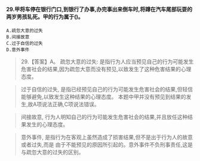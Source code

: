 #### 29.甲将车停在银行门口,到银行了办事,办完事出来倒车时,将蹲在汽车尾部玩耍的两岁男孩轧死。甲的行为属于()。
    A.疏忽大意的过失
    B.间接故意
    C.过于自信的过失
    D.意外事件
>   29.【答案】A。
>   疏忽大意的过失:
        是指行为人应当预见自己的行为可能发生危害社会的结果,因为疏忽大意而没有预见,以致发生了这种危害结果的心理态度。
        
>   过于自信的过失,
        是指已经预见自己的行为可能发生危害社会的结果,但轻信能够避免,以致发生这种结果的心理态度。
    本题中甲并没有预见到结果的发生,故A项说法正确,C项说法错误。
    
>   间接故意,
        行为人明知自己的行为可能发生危害社会的结果,并且放任这种结果发生的心理态度。
        
>   意外事件,
        是指行为在客观上虽然造成了损害结果,但不是出于行为人的故意或者过失,而是
    由于不能预见的原因所引起的。意外事件不负刑事责任,这是与疏忽大意的过失的区别。


























    